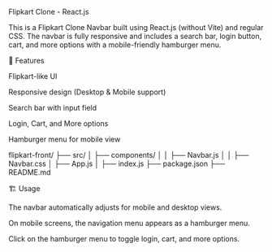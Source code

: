 Flipkart Clone - React.js 

This is a Flipkart Clone Navbar built using React.js (without Vite) and regular CSS. The navbar is fully responsive and
includes a search bar, login button, cart, and more options with a mobile-friendly hamburger menu.

📌 Features

Flipkart-like UI

Responsive design (Desktop & Mobile support)

Search bar with input field

Login, Cart, and More options

Hamburger menu for mobile view

flipkart-front/
├── src/
│   ├── components/
│   │   ├── Navbar.js
│   │   ├── Navbar.css
│   ├── App.js
│   ├── index.js
├── package.json
├── README.md

🏗️ Usage

The navbar automatically adjusts for mobile and desktop views.

On mobile screens, the navigation menu appears as a hamburger menu.

Click on the hamburger menu to toggle login, cart, and more options.
